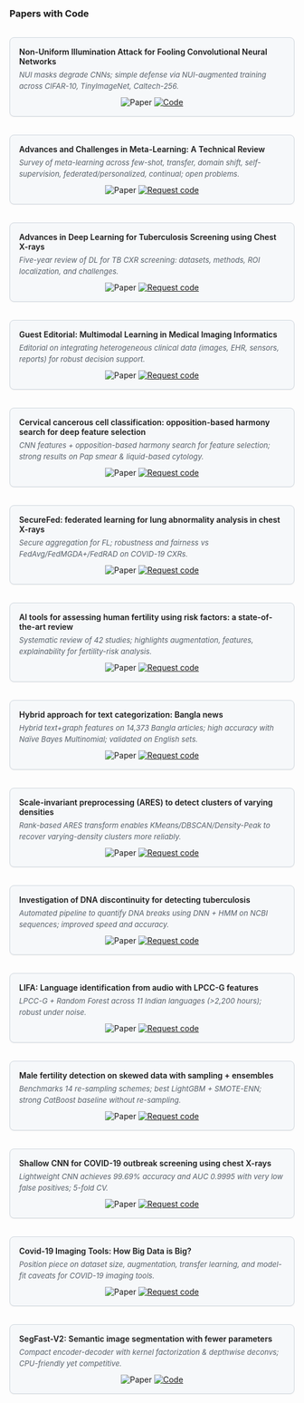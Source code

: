 <!-- ======= Papers with Code: Card Grid (Clickable Hover Cards) ======= -->
<h3>Papers with Code</h3>

<div style="display:flex; flex-wrap:wrap; gap:16px;">

  <!-- Card 1 -->
  <a href="https://arxiv.org/abs/2409.03458" style="text-decoration:none; color:inherit; flex:1 1 360px; max-width: calc(50% - 8px);">
    <div style="background:#f6f8fa; border:1px solid #d0d7de; border-radius:8px; padding:16px; box-shadow:0 1px 2px rgba(27,31,36,0.06); transition:all 0.2s ease;"
         onmouseover="this.style.boxShadow='0 4px 8px rgba(27,31,36,0.15)'; this.style.border='1px solid #8c959f';"
         onmouseout="this.style.boxShadow='0 1px 2px rgba(27,31,36,0.06)'; this.style.border='1px solid #d0d7de';">
      <div style="font-weight:600; margin-bottom:6px;">Non-Uniform Illumination Attack for Fooling Convolutional Neural Networks</div>
      <div style="color:#57606a; font-size:13px; line-height:1.5;"><em>NUI masks degrade CNNs; simple defense via NUI-augmented training across CIFAR-10, TinyImageNet, Caltech-256.</em></div>
      <div style="text-align:center; margin-top:10px;">
        <img alt="Paper" src="https://img.shields.io/badge/Paper-0969DA?style=for-the-badge">
        <a href="https://github.com/Akshayjain97/Non-Uniform_Illumination"><img alt="Code" src="https://img.shields.io/badge/Code-GitHub-0969DA?style=for-the-badge&logo=github"></a>
      </div>
    </div>
  </a>

  <!-- Card 2 -->
  <a href="https://arxiv.org/pdf/2307.04722" style="text-decoration:none; color:inherit; flex:1 1 360px; max-width: calc(50% - 8px);">
    <div style="background:#f6f8fa; border:1px solid #d0d7de; border-radius:8px; padding:16px; box-shadow:0 1px 2px rgba(27,31,36,0.06); transition:all 0.2s ease;"
         onmouseover="this.style.boxShadow='0 4px 8px rgba(27,31,36,0.15)'; this.style.border='1px solid #8c959f';"
         onmouseout="this.style.boxShadow='0 1px 2px rgba(27,31,36,0.06)'; this.style.border='1px solid #d0d7de';">
      <div style="font-weight:600; margin-bottom:6px;">Advances and Challenges in Meta-Learning: A Technical Review</div>
      <div style="color:#57606a; font-size:13px; line-height:1.5;"><em>Survey of meta-learning across few-shot, transfer, domain shift, self-supervision, federated/personalized, continual; open problems.</em></div>
      <div style="text-align:center; margin-top:10px;">
        <img alt="Paper" src="https://img.shields.io/badge/Paper-0969DA?style=for-the-badge">
        <a href="mailto:contact@ai-research-lab.org?subject=Request%20code%3A%20Advances%20and%20Challenges%20in%20Meta-Learning"><img alt="Request code" src="https://img.shields.io/badge/Request%20code-Email-6e7781?style=for-the-badge&logo=gmail"></a>
      </div>
    </div>
  </a>

  <!-- Card 3 -->
  <a href="https://www.ncbi.nlm.nih.gov/pmc/articles/PMC9568934/" style="text-decoration:none; color:inherit; flex:1 1 360px; max-width: calc(50% - 8px);">
    <div style="background:#f6f8fa; border:1px solid #d0d7de; border-radius:8px; padding:16px; box-shadow:0 1px 2px rgba(27,31,36,0.06); transition:all 0.2s ease;"
         onmouseover="this.style.boxShadow='0 4px 8px rgba(27,31,36,0.15)'; this.style.border='1px solid #8c959f';"
         onmouseout="this.style.boxShadow='0 1px 2px rgba(27,31,36,0.06)'; this.style.border='1px solid #d0d7de';">
      <div style="font-weight:600; margin-bottom:6px;">Advances in Deep Learning for Tuberculosis Screening using Chest X-rays</div>
      <div style="color:#57606a; font-size:13px; line-height:1.5;"><em>Five-year review of DL for TB CXR screening: datasets, methods, ROI localization, and challenges.</em></div>
      <div style="text-align:center; margin-top:10px;">
        <img alt="Paper" src="https://img.shields.io/badge/Paper-0969DA?style=for-the-badge">
        <a href="mailto:contact@ai-research-lab.org?subject=Request%20code%3A%20TB%20CXR%20Review"><img alt="Request code" src="https://img.shields.io/badge/Request%20code-Email-6e7781?style=for-the-badge&logo=gmail"></a>
      </div>
    </div>
  </a>

  <!-- Card 4 -->
  <a href="https://doi.org/10.1109/JBHI.2023.3241369" style="text-decoration:none; color:inherit; flex:1 1 360px; max-width: calc(50% - 8px);">
    <div style="background:#f6f8fa; border:1px solid #d0d7de; border-radius:8px; padding:16px; box-shadow:0 1px 2px rgba(27,31,36,0.06); transition:all 0.2s ease;"
         onmouseover="this.style.boxShadow='0 4px 8px rgba(27,31,36,0.15)'; this.style.border='1px solid #8c959f';"
         onmouseout="this.style.boxShadow='0 1px 2px rgba(27,31,36,0.06)'; this.style.border='1px solid #d0d7de';">
      <div style="font-weight:600; margin-bottom:6px;">Guest Editorial: Multimodal Learning in Medical Imaging Informatics</div>
      <div style="color:#57606a; font-size:13px; line-height:1.5;"><em>Editorial on integrating heterogeneous clinical data (images, EHR, sensors, reports) for robust decision support.</em></div>
      <div style="text-align:center; margin-top:10px;">
        <img alt="Paper" src="https://img.shields.io/badge/Paper-0969DA?style=for-the-badge">
        <a href="mailto:contact@ai-research-lab.org?subject=Request%20code%3A%20Multimodal%20Learning%20Editorial"><img alt="Request code" src="https://img.shields.io/badge/Request%20code-Email-6e7781?style=for-the-badge&logo=gmail"></a>
      </div>
    </div>
  </a>

  <!-- Card 5 -->
  <a href="https://link.springer.com/article/10.1007/s13042-023-01872-z" style="text-decoration:none; color:inherit; flex:1 1 360px; max-width: calc(50% - 8px);">
    <div style="background:#f6f8fa; border:1px solid #d0d7de; border-radius:8px; padding:16px; box-shadow:0 1px 2px rgba(27,31,36,0.06); transition:all 0.2s ease;"
         onmouseover="this.style.boxShadow='0 4px 8px rgba(27,31,36,0.15)'; this.style.border='1px solid #8c959f';"
         onmouseout="this.style.boxShadow='0 1px 2px rgba(27,31,36,0.06)'; this.style.border='1px solid #d0d7de';">
      <div style="font-weight:600; margin-bottom:6px;">Cervical cancerous cell classification: opposition-based harmony search for deep feature selection</div>
      <div style="color:#57606a; font-size:13px; line-height:1.5;"><em>CNN features + opposition-based harmony search for feature selection; strong results on Pap smear & liquid-based cytology.</em></div>
      <div style="text-align:center; margin-top:10px;">
        <img alt="Paper" src="https://img.shields.io/badge/Paper-0969DA?style=for-the-badge">
        <a href="mailto:contact@ai-research-lab.org?subject=Request%20code%3A%20Cervical%20O-bHSA"><img alt="Request code" src="https://img.shields.io/badge/Request%20code-Email-6e7781?style=for-the-badge&logo=gmail"></a>
      </div>
    </div>
  </a>

  <!-- Card 6 -->
  <a href="https://www.ai-research-lab.org/publication" style="text-decoration:none; color:inherit; flex:1 1 360px; max-width: calc(50% - 8px);">
    <div style="background:#f6f8fa; border:1px solid #d0d7de; border-radius:8px; padding:16px; box-shadow:0 1px 2px rgba(27,31,36,0.06); transition:all 0.2s ease;"
         onmouseover="this.style.boxShadow='0 4px 8px rgba(27,31,36,0.15)'; this.style.border='1px solid #8c959f';"
         onmouseout="this.style.boxShadow='0 1px 2px rgba(27,31,36,0.06)'; this.style.border='1px solid #d0d7de';">
      <div style="font-weight:600; margin-bottom:6px;">SecureFed: federated learning for lung abnormality analysis in chest X-rays</div>
      <div style="color:#57606a; font-size:13px; line-height:1.5;"><em>Secure aggregation for FL; robustness and fairness vs FedAvg/FedMGDA+/FedRAD on COVID-19 CXRs.</em></div>
      <div style="text-align:center; margin-top:10px;">
        <img alt="Paper" src="https://img.shields.io/badge/Paper-0969DA?style=for-the-badge">
        <a href="mailto:contact@ai-research-lab.org?subject=Request%20code%3A%20SecureFed"><img alt="Request code" src="https://img.shields.io/badge/Request%20code-Email-6e7781?style=for-the-badge&logo=gmail"></a>
      </div>
    </div>
  </a>

  <!-- Card 7 -->
  <a href="https://link.springer.com/article/10.1007/s10916-023-01983-8" style="text-decoration:none; color:inherit; flex:1 1 360px; max-width: calc(50% - 8px);">
    <div style="background:#f6f8fa; border:1px solid #d0d7de; border-radius:8px; padding:16px; box-shadow:0 1px 2px rgba(27,31,36,0.06); transition:all 0.2s ease;"
         onmouseover="this.style.boxShadow='0 4px 8px rgba(27,31,36,0.15)'; this.style.border='1px solid #8c959f';"
         onmouseout="this.style.boxShadow='0 1px 2px rgba(27,31,36,0.06)'; this.style.border='1px solid #d0d7de';">
      <div style="font-weight:600; margin-bottom:6px;">AI tools for assessing human fertility using risk factors: a state-of-the-art review</div>
      <div style="color:#57606a; font-size:13px; line-height:1.5;"><em>Systematic review of 42 studies; highlights augmentation, features, explainability for fertility-risk analysis.</em></div>
      <div style="text-align:center; margin-top:10px;">
        <img alt="Paper" src="https://img.shields.io/badge/Paper-0969DA?style=for-the-badge">
        <a href="mailto:contact@ai-research-lab.org?subject=Request%20code%3A%20Fertility%20Risk%20Factors%20Review"><img alt="Request code" src="https://img.shields.io/badge/Request%20code-Email-6e7781?style=for-the-badge&logo=gmail"></a>
      </div>
    </div>
  </a>

  <!-- Card 8 -->
  <a href="https://digitalcommons.isical.ac.in/journal-articles/3686/" style="text-decoration:none; color:inherit; flex:1 1 360px; max-width: calc(50% - 8px);">
    <div style="background:#f6f8fa; border:1px solid #d0d7de; border-radius:8px; padding:16px; box-shadow:0 1px 2px rgba(27,31,36,0.06); transition:all 0.2s ease;"
         onmouseover="this.style.boxShadow='0 4px 8px rgba(27,31,36,0.15)'; this.style.border='1px solid #8c959f';"
         onmouseout="this.style.boxShadow='0 1px 2px rgba(27,31,36,0.06)'; this.style.border='1px solid #d0d7de';">
      <div style="font-weight:600; margin-bottom:6px;">Hybrid approach for text categorization: Bangla news</div>
      <div style="color:#57606a; font-size:13px; line-height:1.5;"><em>Hybrid text+graph features on 14,373 Bangla articles; high accuracy with Naïve Bayes Multinomial; validated on English sets.</em></div>
      <div style="text-align:center; margin-top:10px;">
        <img alt="Paper" src="https://img.shields.io/badge/Paper-0969DA?style=for-the-badge">
        <a href="mailto:contact@ai-research-lab.org?subject=Request%20code%3A%20Bangla%20Hybrid%20Text%20Categorization"><img alt="Request code" src="https://img.shields.io/badge/Request%20code-Email-6e7781?style=for-the-badge&logo=gmail"></a>
      </div>
    </div>
  </a>

  <!-- Card 9 -->
  <a href="https://arxiv.org/abs/2401.11402" style="text-decoration:none; color:inherit; flex:1 1 360px; max-width: calc(50% - 8px);">
    <div style="background:#f6f8fa; border:1px solid #d0d7de; border-radius:8px; padding:16px; box-shadow:0 1px 2px rgba(27,31,36,0.06); transition:all 0.2s ease;"
         onmouseover="this.style.boxShadow='0 4px 8px rgba(27,31,36,0.15)'; this.style.border='1px solid #8c959f';"
         onmouseout="this.style.boxShadow='0 1px 2px rgba(27,31,36,0.06)'; this.style.border='1px solid #d0d7de';">
      <div style="font-weight:600; margin-bottom:6px;">Scale-invariant preprocessing (ARES) to detect clusters of varying densities</div>
      <div style="color:#57606a; font-size:13px; line-height:1.5;"><em>Rank-based ARES transform enables KMeans/DBSCAN/Density-Peak to recover varying-density clusters more reliably.</em></div>
      <div style="text-align:center; margin-top:10px;">
        <img alt="Paper" src="https://img.shields.io/badge/Paper-0969DA?style=for-the-badge">
        <a href="mailto:contact@ai-research-lab.org?subject=Request%20code%3A%20ARES%20Clustering%20Preprocessing"><img alt="Request code" src="https://img.shields.io/badge/Request%20code-Email-6e7781?style=for-the-badge&logo=gmail"></a>
      </div>
    </div>
  </a>

  <!-- Card 10 -->
  <a href="https://www.researchgate.net/publication/325272704_Investigation_of_DNA_Discontinuity_for_Detecting_Tuberculosis" style="text-decoration:none; color:inherit; flex:1 1 360px; max-width: calc(50% - 8px);">
    <div style="background:#f6f8fa; border:1px solid #d0d7de; border-radius:8px; padding:16px; box-shadow:0 1px 2px rgba(27,31,36,0.06); transition:all 0.2s ease;"
         onmouseover="this.style.boxShadow='0 4px 8px rgba(27,31,36,0.15)'; this.style.border='1px solid #8c959f';"
         onmouseout="this.style.boxShadow='0 1px 2px rgba(27,31,36,0.06)'; this.style.border='1px solid #d0d7de';">
      <div style="font-weight:600; margin-bottom:6px;">Investigation of DNA discontinuity for detecting tuberculosis</div>
      <div style="color:#57606a; font-size:13px; line-height:1.5;"><em>Automated pipeline to quantify DNA breaks using DNN + HMM on NCBI sequences; improved speed and accuracy.</em></div>
      <div style="text-align:center; margin-top:10px;">
        <img alt="Paper" src="https://img.shields.io/badge/Paper-0969DA?style=for-the-badge">
        <a href="mailto:contact@ai-research-lab.org?subject=Request%20code%3A%20DNA%20Discontinuity%20for%20TB"><img alt="Request code" src="https://img.shields.io/badge/Request%20code-Email-6e7781?style=for-the-badge&logo=gmail"></a>
      </div>
    </div>
  </a>

  <!-- Card 11 -->
  <a href="https://openreview.net/forum?id=n8sraRGFAT" style="text-decoration:none; color:inherit; flex:1 1 360px; max-width: calc(50% - 8px);">
    <div style="background:#f6f8fa; border:1px solid #d0d7de; border-radius:8px; padding:16px; box-shadow:0 1px 2px rgba(27,31,36,0.06); transition:all 0.2s ease;"
         onmouseover="this.style.boxShadow='0 4px 8px rgba(27,31,36,0.15)'; this.style.border='1px solid #8c959f';"
         onmouseout="this.style.boxShadow='0 1px 2px rgba(27,31,36,0.06)'; this.style.border='1px solid #d0d7de';">
      <div style="font-weight:600; margin-bottom:6px;">LIFA: Language identification from audio with LPCC-G features</div>
      <div style="color:#57606a; font-size:13px; line-height:1.5;"><em>LPCC-G + Random Forest across 11 Indian languages (>2,200 hours); robust under noise.</em></div>
      <div style="text-align:center; margin-top:10px;">
        <img alt="Paper" src="https://img.shields.io/badge/Paper-0969DA?style=for-the-badge">
        <a href="mailto:contact@ai-research-lab.org?subject=Request%20code%3A%20LIFA%20(LPCC-G)"><img alt="Request code" src="https://img.shields.io/badge/Request%20code-Email-6e7781?style=for-the-badge&logo=gmail"></a>
      </div>
    </div>
  </a>

  <!-- Card 12 -->
  <a href="https://www.worldscientific.com/doi/abs/10.1142/S0218001424510033" style="text-decoration:none; color:inherit; flex:1 1 360px; max-width: calc(50% - 8px);">
    <div style="background:#f6f8fa; border:1px solid #d0d7de; border-radius:8px; padding:16px; box-shadow:0 1px 2px rgba(27,31,36,0.06); transition:all 0.2s ease;"
         onmouseover="this.style.boxShadow='0 4px 8px rgba(27,31,36,0.15)'; this.style.border='1px solid #8c959f';"
         onmouseout="this.style.boxShadow='0 1px 2px rgba(27,31,36,0.06)'; this.style.border='1px solid #d0d7de';">
      <div style="font-weight:600; margin-bottom:6px;">Male fertility detection on skewed data with sampling + ensembles</div>
      <div style="color:#57606a; font-size:13px; line-height:1.5;"><em>Benchmarks 14 re-sampling schemes; best LightGBM + SMOTE-ENN; strong CatBoost baseline without re-sampling.</em></div>
      <div style="text-align:center; margin-top:10px;">
        <img alt="Paper" src="https://img.shields.io/badge/Paper-0969DA?style=for-the-badge">
        <a href="mailto:contact@ai-research-lab.org?subject=Request%20code%3A%20Male%20Fertility%20Sampling%20%2B%20Ensembles"><img alt="Request code" src="https://img.shields.io/badge/Request%20code-Email-6e7781?style=for-the-badge&logo=gmail"></a>
      </div>
    </div>
  </a>

  <!-- Card 13 -->
  <a href="https://www.ai-research-lab.org/publication" style="text-decoration:none; color:inherit; flex:1 1 360px; max-width: calc(50% - 8px);">
    <div style="background:#f6f8fa; border:1px solid #d0d7de; border-radius:8px; padding:16px; box-shadow:0 1px 2px rgba(27,31,36,0.06); transition:all 0.2s ease;"
         onmouseover="this.style.boxShadow='0 4px 8px rgba(27,31,36,0.15)'; this.style.border='1px solid #8c959f';"
         onmouseout="this.style.boxShadow='0 1px 2px rgba(27,31,36,0.06)'; this.style.border='1px solid #d0d7de';">
      <div style="font-weight:600; margin-bottom:6px;">Shallow CNN for COVID-19 outbreak screening using chest X-rays</div>
      <div style="color:#57606a; font-size:13px; line-height:1.5;"><em>Lightweight CNN achieves 99.69% accuracy and AUC 0.9995 with very low false positives; 5-fold CV.</em></div>
      <div style="text-align:center; margin-top:10px;">
        <img alt="Paper" src="https://img.shields.io/badge/Paper-0969DA?style=for-the-badge">
        <a href="mailto:contact@ai-research-lab.org?subject=Request%20code%3A%20Shallow%20CNN%20for%20COVID-19%20CXR"><img alt="Request code" src="https://img.shields.io/badge/Request%20code-Email-6e7781?style=for-the-badge&logo=gmail"></a>
      </div>
    </div>
  </a>

  <!-- Card 14 -->
  <a href="https://link.springer.com/article/10.1007/s10916-021-01747-2" style="text-decoration:none; color:inherit; flex:1 1 360px; max-width: calc(50% - 8px);">
    <div style="background:#f6f8fa; border:1px solid #d0d7de; border-radius:8px; padding:16px; box-shadow:0 1px 2px rgba(27,31,36,0.06); transition:all 0.2s ease;"
         onmouseover="this.style.boxShadow='0 4px 8px rgba(27,31,36,0.15)'; this.style.border='1px solid #8c959f';"
         onmouseout="this.style.boxShadow='0 1px 2px rgba(27,31,36,0.06)'; this.style.border='1px solid #d0d7de';">
      <div style="font-weight:600; margin-bottom:6px;">Covid-19 Imaging Tools: How Big Data is Big?</div>
      <div style="color:#57606a; font-size:13px; line-height:1.5;"><em>Position piece on dataset size, augmentation, transfer learning, and model-fit caveats for COVID-19 imaging tools.</em></div>
      <div style="text-align:center; margin-top:10px;">
        <img alt="Paper" src="https://img.shields.io/badge/Paper-0969DA?style=for-the-badge">
        <a href="mailto:contact@ai-research-lab.org?subject=Request%20code%3A%20COVID-19%20Imaging%20Tools%20(Big%20Data)"><img alt="Request code" src="https://img.shields.io/badge/Request%20code-Email-6e7781?style=for-the-badge&logo=gmail"></a>
      </div>
    </div>
  </a>

  <!-- Card 15 -->
  <a href="https://link.springer.com/article/10.1007/s13042-019-00906-2" style="text-decoration:none; color:inherit; flex:1 1 360px; max-width: calc(50% - 8px);">
    <div style="background:#f6f8fa; border:1px solid #d0d7de; border-radius:8px; padding:16px; box-shadow:0 1px 2px rgba(27,31,36,0.06); transition:all 0.2s ease;"
         onmouseover="this.style.boxShadow='0 4px 8px rgba(27,31,36,0.15)'; this.style.border='1px solid #8c959f';"
         onmouseout="this.style.boxShadow='0 1px 2px rgba(27,31,36,0.06)'; this.style.border='1px solid #d0d7de';">
      <div style="font-weight:600; margin-bottom:6px;">SegFast-V2: Semantic image segmentation with fewer parameters</div>
      <div style="color:#57606a; font-size:13px; line-height:1.5;"><em>Compact encoder-decoder with kernel factorization & depthwise deconvs; CPU-friendly yet competitive.</em></div>
      <div style="text-align:center; margin-top:10px;">
        <img alt="Paper" src="https://img.shields.io/badge/Paper-0969DA?style=for-the-badge">
        <a href="https://github.com/anisha-pal/SegFast"><img alt="Code" src="https://img.shields.io/badge/Code-GitHub-0969DA?style=for-the-badge&logo=github"></a>
      </div>
    </div>
  </a>

</div>
<!-- ======= /Papers with Code ======= -->
